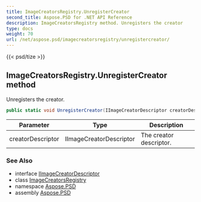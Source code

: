 ```yaml
---
title: ImageCreatorsRegistry.UnregisterCreator
second_title: Aspose.PSD for .NET API Reference
description: ImageCreatorsRegistry method. Unregisters the creator
type: docs
weight: 70
url: /net/aspose.psd/imagecreatorsregistry/unregistercreator/
---
```

{{< psd/tize >}}
## ImageCreatorsRegistry.UnregisterCreator method

Unregisters the creator.

```csharp
public static void UnregisterCreator(IImageCreatorDescriptor creatorDescriptor)
```

| Parameter | Type | Description |
| --- | --- | --- |
| creatorDescriptor | IImageCreatorDescriptor | The creator descriptor. |

### See Also

* interface [IImageCreatorDescriptor](../../iimagecreatordescriptor/)
* class [ImageCreatorsRegistry](../)
* namespace [Aspose.PSD](../../../aspose.psd/)
* assembly [Aspose.PSD](../../../)



